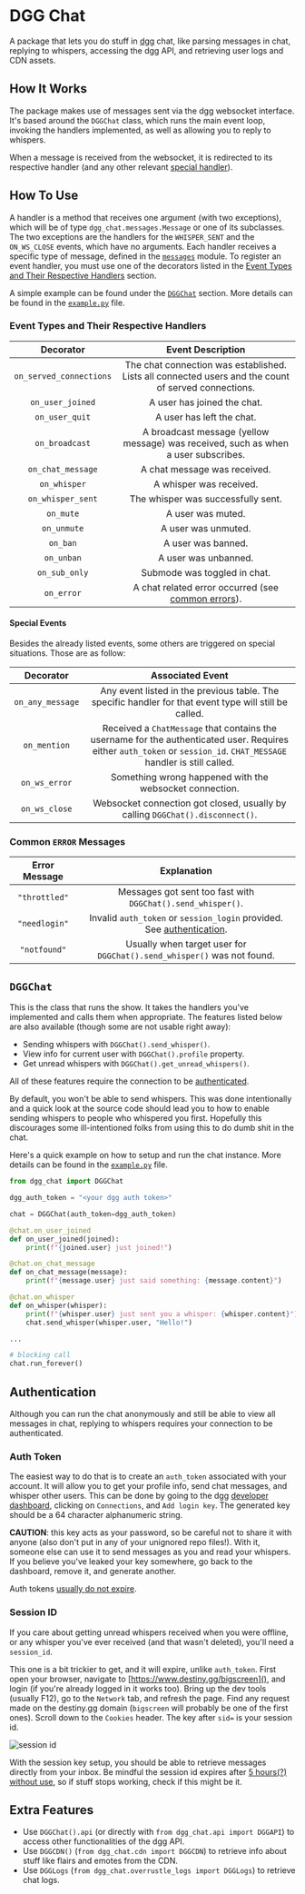 # DGG Chat

A package that lets you do stuff in [dgg](https://destiny.gg) chat, like parsing messages in chat,
replying to whispers, accessing the dgg API, and retrieving user logs and CDN assets.

## How It Works

The package makes use of messages sent via the dgg websocket interface.
It's based around the `DGGChat` class, which runs the main event loop, 
invoking the handlers implemented, as well as allowing you to reply to whispers.

When a message is received from the websocket, it is redirected to its respective handler 
(and any other relevant [special handler](#special-handlers)).

## How To Use

A handler is a method that receives one argument (with two exceptions), which will 
be of type `dgg_chat.messages.Message` or one of its subclasses. The two exceptions 
are the handlers for the `WHISPER_SENT` and the `ON_WS_CLOSE` events, which have no arguments. 
Each handler receives a specific type of message, defined in the [`messages`](./dgg_chat/messages/_messages.py) module.
To register an event handler, you must use one of the decorators listed in the 
[Event Types and Their Respective Handlers](#event-types-and-their-respective-handlers) section.

A simple example can be found under the [`DGGChat`](#dggchat) section. More details can be found in the [`example.py`](./example.py) file.

### Event Types and Their Respective Handlers

| Decorator                 | Event Description                                                                                                             |
|:-------------------------:|:-----------------------------------------------------------------------------------------------------------------------------:|
| `on_served_connections`   | The chat connection was established. Lists all connected users and the count of served connections.                           |
| `on_user_joined`          | A user has joined the chat.                                                                                                   |
| `on_user_quit`            | A user has left the chat.                                                                                                     |
| `on_broadcast`            | A broadcast message (yellow message) was received, such as when a user subscribes.                                            |
| `on_chat_message`         | A chat message was received.                                                                                                  |
| `on_whisper`              | A whisper was received.                                                                                                       |
| `on_whisper_sent`         | The whisper was successfully sent.                                                                                            |
| `on_mute`                 | A user was muted.                                                                                                             |
| `on_unmute`               | A user was unmuted.                                                                                                           |
| `on_ban`                  | A user was banned.                                                                                                            |
| `on_unban`                | A user was unbanned.                                                                                                          |
| `on_sub_only`             | Submode was toggled in chat.                                                                                                  |
| `on_error`                | A chat related error occurred (see [common errors](#common-error-messages)).                                                  |

#### Special Events

Besides the already listed events, some others are triggered on special situations.
Those are as follow:

| Decorator             | Associated Event                                                                                                                                                        |
|:---------------------:|:-----------------------------------------------------------------------------------------------------------------------------------------------------------------------:|
| `on_any_message`      | Any event listed in the previous table. The specific handler for that event type will still be called.                                                                  |
| `on_mention`          | Received a `ChatMessage` that contains the username for the authenticated user. Requires either `auth_token` or `session_id`. `CHAT_MESSAGE` handler is still called.   |
| `on_ws_error`         | Something wrong happened with the websocket connection.                                                                                                                 |
| `on_ws_close`         | Websocket connection got closed, usually by calling `DGGChat().disconnect()`.                                                                                           |

### Common `ERROR` Messages

| Error Message | Explanation                                                                                                                                                            |
|:-------------:|:----------------------------------------------------------------------------------------------------------------------------------------------------------------------:|
| `"throttled"` | Messages got sent too fast with `DGGChat().send_whisper()`.                                                                                                            |
| `"needlogin"` | Invalid `auth_token` or `session_login` provided. See [authentication](#authentication).                                                                               |
| `"notfound"`  | Usually when target user for `DGGChat().send_whisper()` was not found.                                                                                                 |

## `DGGChat`

This is the class that runs the show. It takes the handlers you've implemented and calls them when appropriate.
The features listed below are also available (though some are not usable right away):

- Sending whispers with `DGGChat().send_whisper()`.
- View info for current user with `DGGChat().profile` property.
- Get unread whispers with `DGGChat().get_unread_whispers()`.

All of these features require the connection to be [authenticated](#authentication).

By default, you won't be able to send whispers. This was done intentionally and a quick look at 
the source code should lead you to how to enable sending whispers to people who whispered you first. 
Hopefully this discourages some ill-intentioned folks from using this to do dumb shit in the chat.

Here's a quick example on how to setup and run the chat instance.
More details can be found in the [`example.py`](./example.py) file.

```python
from dgg_chat import DGGChat

dgg_auth_token = "<your dgg auth token>"

chat = DGGChat(auth_token=dgg_auth_token)

@chat.on_user_joined
def on_user_joined(joined):
    print(f"{joined.user} just joined!")

@chat.on_chat_message
def on_chat_message(message):
    print(f"{message.user} just said something: {message.content}")

@chat.on_whisper
def on_whisper(whisper):
    print(f"{whisper.user} just sent you a whisper: {whisper.content}")
    chat.send_whisper(whisper.user, "Hello!")

...

# blocking call
chat.run_forever()
```

## Authentication

Although you can run the chat anonymously and still be able to view all messages in chat,
replying to whispers requires your connection to be authenticated.

### Auth Token

The easiest way to do that is to create an `auth_token` associated with your account. 
It will allow you to get your profile info, send chat messages, and whisper other users.
This can be done by going to the dgg [developer dashboard](https://www.destiny.gg/profile/developer),
clicking on `Connections`, and `Add login key`. The generated key should be a 64 character alphanumeric string.

**CAUTION**: this key acts as your password, so be careful not to share it with anyone 
(also don't put in any of your unignored repo files!). With it, someone else can use it to send 
messages as you and read your whispers. If you believe you've leaked your key somewhere, go back to the
dashboard, remove it, and generate another.

Auth tokens [usually do not expire](https://github.com/destinygg/website/blob/master/lib/Destiny/Controllers/ProfileController.php#L345).

### Session ID

If you care about getting unread whispers received when you were offline, or any whisper you've
ever received (and that wasn't deleted), you'll need a `session_id`.

This one is a bit trickier to get, and it will expire, unlike `auth_token`. First open your browser, 
navigate to [https://www.destiny.gg/bigscreen](), and login (if you're already logged in it works too).
Bring up the dev tools (usually F12), go to the `Network` tab, and refresh the page.
Find any request made on the destiny.gg domain (`bigscreen` will probably be one of the first ones).
Scroll down to the `Cookies` header. The key after `sid=` is your session id.

![session id](https://i.imgur.com/v42efey.png)

With the session key setup, you should be able to retrieve messages directly from your inbox.
Be mindful the session id expires after [5 hours(?) without use](https://github.com/destinygg/website/blob/master/public/index.php#L18), 
so if stuff stops working, check if this might be it.

## Extra Features

- Use `DGGChat().api` (or directly with `from dgg_chat.api import DGGAPI`) to access other functionalities of the dgg API.
- Use `DGGCDN()` (`from dgg_chat.cdn import DGGCDN`) to retrieve info about stuff like flairs and emotes from the CDN.
- Use `DGGLogs` (`from dgg_chat.overrustle_logs import DGGLogs`) to retrieve chat logs.
